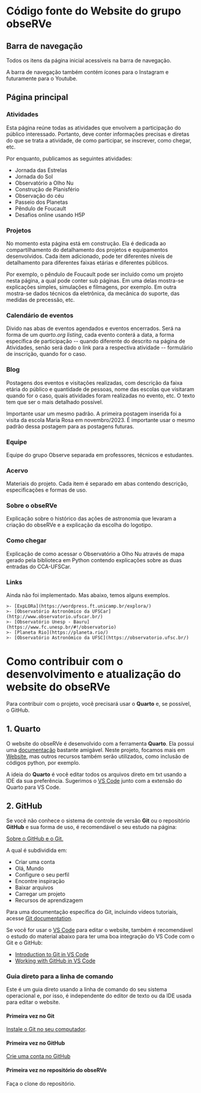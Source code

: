 # Código fonte do Website do grupo obseRVe

## Barra de navegação

Todos os itens da página inicial acessíveis na barra de navegação.

A barra de navegação também contém ícones para o Instagram e futuramente para o Youtube.

## Página principal

### Atividades

Esta página reúne todas as atividades que envolvem a participação do público interessado. Portanto, deve conter informações precisas e diretas do que se trata a atividade, de como participar, se inscrever, como chegar, etc.

Por enquanto, publicamos as seguintes atividades:

- Jornada das Estrelas
- Jornada do Sol
- Observatório a Olho Nu
- Construção de Planisfério
- Observação do céu
- Passeio dos Planetas
- Pêndulo de Foucault
- Desafios online usando H5P

### Projetos

No momento esta página está em construção. Ela é dedicada ao compartilhamento do detalhamento dos projetos e equipamentos desenvolvidos. Cada item adicionado, pode ter diferentes níveis de detalhamento para diferentes faixas etárias e diferentes públicos. 

Por exemplo, o pêndulo de Foucault pode ser incluído como um projeto nesta página, a qual pode conter sub páginas. Em uma delas mostra-se explicações simples, simulações e filmagens, por exemplo. Em outra mostra-se dados técnicos da eletrônica, da mecânica do suporte, das medidas de precessão, etc.

### Calendário de eventos

Divido nas abas de eventos agendados e eventos encerrados. Será na forma de um *quarto.org listing*, cada evento conterá a data, a forma específica de participação -- quando diferente do descrito na página de Atividades, senão será dado o link para a respectiva atividade -- formulário de inscrição, quando for o caso.

### Blog

Postagens dos eventos e visitações realizadas, com descrição da faixa etária do público e quantidade de pessoas, nome das escolas que visitaram quando for o caso, quais atividades foram realizadas no evento, etc. O texto tem que ser o mais detalhado possível.

Importante usar um mesmo padrão. A primeira postagem inserida foi a visita da escola Maria Rosa em novembro/2023. É importante usar o mesmo padrão dessa postagem para as postagens futuras.

### Equipe

Equipe do grupo Observe separada em professores, técnicos e estudantes.

### Acervo

Materiais do projeto. Cada item é separado em abas contendo descrição, especificações e formas de uso.

### Sobre o obseRVe

Explicação sobre o histórico das ações de astronomia que levaram a criação do obseRVe e a explicação da escolha do logotipo.

### Como chegar

Explicação de como acessar o Observatório a Olho Nu através de mapa gerado pela biblioteca em Python contendo explicações sobre as duas entradas do CCA-UFSCar.

### Links

Ainda não foi implementado. Mas abaixo, temos alguns exemplos.

    >- [ExpLORa](https://wordpress.ft.unicamp.br/explora/)
    >- [Observatório Astronômico da UFSCar](http://www.observatorio.ufscar.br/)
    >- [Observatório Unesp - Bauru](https://www.fc.unesp.br/#!/observatorio)
    >- [Planeta Rio](https://planeta.rio/)
    >- [Observatório Astronômico da UFSC](https://observatorio.ufsc.br/)


# Como contribuir com o desenvolvimento e atualização do website do obseRVe

Para contribuir com o projeto, você precisará usar o **Quarto** e, se possível, o GitHub.

## 1. Quarto

O website do obseRVe é desenvolvido com a ferramenta **Quarto**. Ela possui uma [documentação](https://quarto.org/) bastante amigável. Neste projeto, focamos mais em [Website](https://quarto.org/docs/websites/), mas outros recursos também serão utilizados, como inclusão de códigos python, por exemplo.

A ideia do **Quarto** é você editar todos os arquivos direto em txt usando a IDE da sua preferência. Sugerimos o [VS Code](https://code.visualstudio.com/) junto com a extensão do Quarto para VS Code.

## 2. GitHub

Se você não conhece o sistema de controle de versão **Git** ou o repositório **GitHub** e sua forma de uso, é recomendável o seu estudo na página:

[Sobre o GitHub e o Git.](https://docs.github.com/pt/get-started/start-your-journey/about-github-and-git)

A qual é subdividida em:

- Criar uma conta
- Olá, Mundo
- Configure o seu perfil
- Encontre inspiração
- Baixar arquivos
- Carregar um projeto
- Recursos de aprendizagem

Para uma documentação específica do Git, incluindo vídeos tutoriais, acesse [Git documentation](https://git-scm.com/doc).

Se você for usar o [VS Code](https://code.visualstudio.com/) para editar o website, também é recomendável o estudo do material abaixo para ter uma boa integração do VS Code com o Git e o GitHub:

- [Introduction to Git in VS Code](https://code.visualstudio.com/docs/sourcecontrol/intro-to-git)
- [Working with GitHub in VS Code](https://code.visualstudio.com/docs/sourcecontrol/github)


### Guia direto para a linha de comando

Este é um guia direto usando a linha de comando do seu sistema operacional e, por isso, é independente do editor de texto ou da IDE usada para editar o website.

#### Primeira vez no Git

[Instale o Git no seu computador](https://git-scm.com/downloads).

#### Primeira vez no GitHub

[Crie uma conta no GitHub](https://docs.github.com/pt/get-started/start-your-journey/creating-an-account-on-github)

#### Primeira vez no repositório do obseRVe

Faça o clone do repositório.
